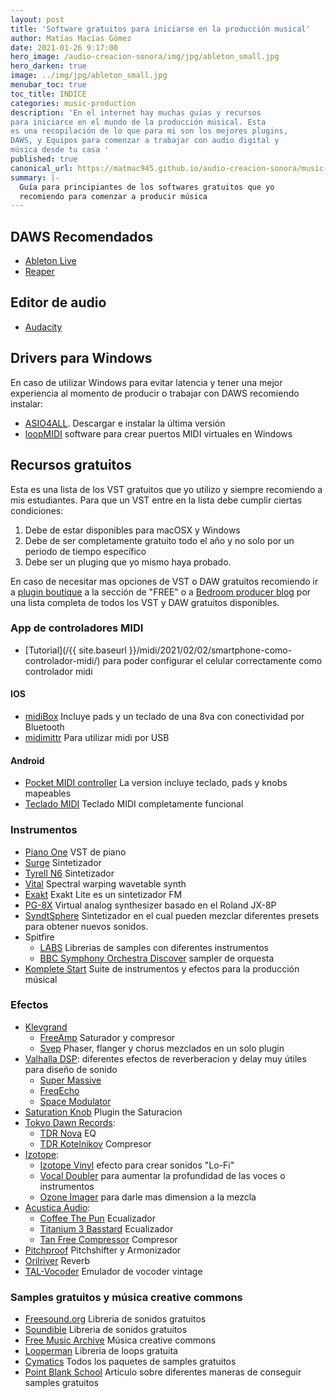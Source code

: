 ```yaml
---
layout: post
title: 'Software gratuitos para iniciarse en la producción musical'
author: Matías Macías Gómez
date: 2021-01-26 9:17:00
hero_image: /audio-creacion-sonora/img/jpg/ableton_small.jpg
hero_darken: true
image: ../img/jpg/ableton_small.jpg
menubar_toc: true
toc_title: INDICE
categories: music-production
description: 'En el internet hay muchas guías y recursos 
para iniciarce en el mundo de la producción músical. Esta 
es una recopilación de lo que para mi son los mejores plugins, 
DAWS, y Equipos para comenzar a trabajar con audio digital y 
música desde tu casa '
published: true
canonical_url: https://matmac945.github.io/audio-creacion-sonora/music-production/2021/01/26/kit-de-inicio-para-produccion-musical/
summary: |-
  Guía para principiantes de los softwares gratuitos que yo 
  recomiendo para comenzar a producir música 
---
```


<!-- ## Tabla de contenidos

- [DAWS Recomendados](#DAWS-Recomendados)
- [Drivers para Windows](#Drivers-para-Windows)
- [Recursos Gratuitos](#Recursos-Gratuitos)
- [Clases y recursos](#Clases) -->

## DAWS Recomendados

- [Ableton Live](https://www.ableton.com/)
- [Reaper](https://www.reaper.fm/)

## Editor de audio

- [Audacity](https://www.audacityteam.org/)

## Drivers para Windows

En caso de utilizar Windows para evitar latencia y tener una mejor experiencia al momento de producir o trabajar con DAWS recomiendo instalar:

- [ASIO4ALL](https://www.asio4all.org/). Descargar e instalar la última versión
- [loopMIDI](https://www.tobias-erichsen.de/software/loopmidi.html) software para crear puertos MIDI virtuales en Windows

## Recursos gratuitos

Esta es una lista de los VST gratuitos que yo utilizo y siempre recomiendo a mis estudiantes.
Para que un VST entre en la lista debe cumplir ciertas condiciones:

1. Debe de estar disponibles para macOSX y Windows
2. Debe de ser completamente gratuito todo el año y no solo por un periodo de tiempo específico
3. Debe ser un pluging que yo mismo haya probado.

En caso de necesitar mas opciones de VST o DAW gratuitos recomiendo ir a [plugin boutique](https://www.pluginboutique.com/) a la sección de "FREE" o a [Bedroom producer blog](https://bedroomproducersblog.com/) por una lista completa de todos los VST y DAW gratuitos disponibles.

### App de controladores MIDI

- [Tutorial](/{{ site.baseurl }}/midi/2021/02/02/smartphone-como-controlador-midi/) para poder configurar el celular correctamente como controlador midi

#### IOS

- [midiBox](https://apps.apple.com/us/app/midibox/id1520136358) Incluye pads y un teclado de una 8va con conectividad por Bluetooth
- [midimittr](http://www.s-r-n.de/midile/) Para utilizar midi por USB

#### Android

- [Pocket MIDI controller](https://play.google.com/store/apps/details?id=com.humtools.midikontrol&hl=es_419&gl=US) La version incluye teclado, pads y knobs mapeables
- [Teclado MIDI](https://play.google.com/store/apps/details?id=com.dreamhoundstudios.keyboard&hl=es_419&gl=US) Teclado MIDI completamente funcional

### Instrumentos

- [Piano One](https://neovst.com/piano-one/) VST de piano
- [Surge](https://surge-synthesizer.github.io/) Sintetizador
- [Tyrell N6](https://u-he.com/products/tyrelln6/) Sintetizador
- [Vital](https://vital.audio/) Spectral warping wavetable synth
- [Exakt](https://www.sonicbits.com/exakt-lite.html) Exakt Lite es un sintetizador FM
- [PG-8X](https://sites.google.com/site/mlvst0/) Virtual analog synthesizer basado en el Roland JX-8P
- [SyndtSphere](https://klevgrand.se/products/syndtsphere) Sintetizador en el cual pueden mezclar diferentes presets para obtener nuevos sonidos.
- Spitfire
  - [LABS](https://labs.spitfireaudio.com/) Librerias de samples con diferentes instrumentos
  - [BBC Symphony Orchestra Discover](https://www.spitfireaudio.com/shop/a-z/bbc-symphony-orchestra-discover/) sampler de orquesta
- [Komplete Start](https://www.native-instruments.com/es/products/komplete/bundles/komplete-start/) Suite de instrumentos y efectos para la producción músical

### Efectos

- [Klevgrand](https://klevgrand.se/)
  - [FreeAmp](https://klevgrand.se/products/freeamp) Saturador y compresor
  - [Svep](https://klevgrand.se/products/svep) Phaser, flanger y chorus mezclados en un solo plugin
- [Valhalla DSP](https://valhalladsp.com/): diferentes efectos de reverberacion y delay muy útiles para diseño de sonido
  - [Super Massive](https://valhalladsp.com/shop/reverb/valhalla-supermassive/)
  - [FreqEcho](https://valhalladsp.com/shop/delay/valhalla-freq-echo/)
  - [Space Modulator](https://valhalladsp.com/shop/modulation/valhalla-space-modulator/)
- [Saturation Knob](https://www.softube.com/saturationknob) Plugin the Saturacion
- [Tokyo Dawn Records](https://www.tokyodawn.net/):
  - [TDR Nova](https://www.tokyodawn.net/tdr-nova/) EQ
  - [TDR Kotelnikov](https://www.tokyodawn.net/tdr-kotelnikov/) Compresor
- [Izotope](https://www.izotope.com/):
  - [Izotope Vinyl](https://www.izotope.com/en/products/vinyl.html) efecto para crear sonidos "Lo-Fi"
  - [Vocal Doubler](https://www.izotope.com/en/products/vocal-doubler.html) para aumentar la profundidad de las voces o instrumentos
  - [Ozone Imager](https://www.izotope.com/en/products/ozone-imager.html) para darle mas dimension a la mezcla
- [Acustica Audio](https://www.acustica-audio.com/store):
  - [Coffee The Pun](https://www.acustica-audio.com/store/t/acqua/free) Ecualizador
  - [Titanium 3 Basstard](https://www.acustica-audio.com/store/t/acqua/free) Ecualizador
  - [Tan Free Compressor](https://www.acustica-audio.com/store/t/acqua/free) Compresor
- [Pitchproof](https://aegeanmusic.com/pitchproof-specs) Pitchshifter y Armonizador
- [Orilriver](https://www.kvraudio.com/product/orilriver-by-denis-tihanov) Reverb
- [TAL-Vocoder](https://tal-software.com/products/tal-vocoder) Emulador de vocoder vintage

### Samples gratuitos y música creative commons

- [Freesound.org](https://freesound.org/) Libreria de sonidos gratuitos
- [Soundible](https://soundbible.com/) Libreria de sonidos gratuitos
- [Free Music Archive](https://freemusicarchive.org/) Música creative commons
- [Looperman](https://www.looperman.com/) Libreria de loops gratuita
- [Cymatics](https://cymatics.fm/pages/free-download-vault) Todos los paquetes de samples gratuitos
- [Point Blank School](https://plus.pointblankmusicschool.com/7-essential-sites-to-download-high-quality-free-samples/) Articulo sobre diferentes maneras de conseguir samples gratuitos
